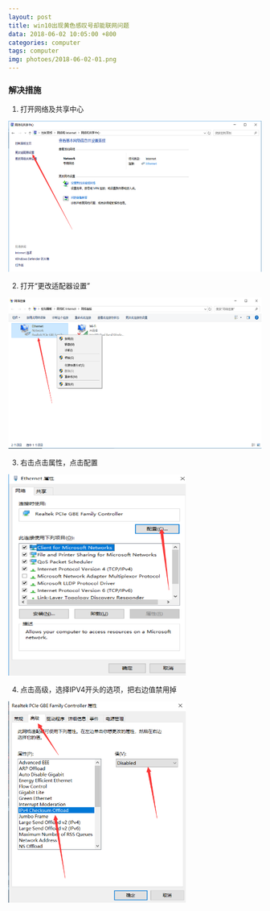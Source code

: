 ```yaml
---
layout: post
title: win10出现黄色感叹号却能联网问题
data: 2018-06-02 10:05:00 +800
categories: computer
tags: computer
img: photoes/2018-06-02-01.png
---
```


### 解决措施

1. 打开网络及共享中心<!-- more -->
<img src="/photoes/2018-06-02-01.png" alt="img01" width="100%" height="300">

2. 打开“更改适配器设置”
<img src="/photoes/2018-06-02-02.png" alt="img02" width="100%" height="300">

3. 右击点击属性，点击配置

<img src="/photoes/2018-06-02-03.png" alt="img03" width="70%" height="400">

4. 点击高级，选择IPV4开头的选项，把右边值禁用掉
<img src="/photoes/2018-06-02-04.png" alt="img04" width="70%" height="400">
